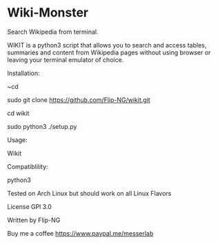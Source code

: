 # Wiki-Monster
Search Wikipedia from terminal.

WIKIT is a python3 script that allows you to search and access
tables, summaries and content from Wikipedia pages without using 
browser or leaving your terminal emulator of choice.

Installation:

~cd

sudo git clone https://github.com/Flip-NG/wikit.git

cd wikit

sudo python3 ./setup.py

Usage: 

Wikit

Compatiblility:

python3

Tested on Arch Linux but should work on all Linux Flavors

License GPl 3.0

Written by Flip-NG

Buy me a coffee 
https://www.paypal.me/messerlab
